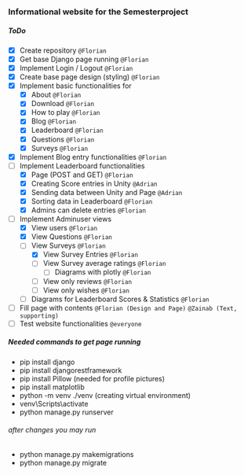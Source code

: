 ### Informational website for the Semesterproject
##### ToDo
- [x] Create repository `@Florian`
- [x] Get base Django page running `@Florian`
- [x] Implement Login / Logout `@Florian`
- [x] Create base page design (styling) `@Florian`
- [x] Implement basic functionalities for
  - [x] About `@Florian`
  - [x] Download `@Florian`
  - [x] How to play `@Florian`
  - [x] Blog `@Florian`
  - [x] Leaderboard `@Florian`
  - [x] Questions `@Florian`
  - [x] Surveys `@Florian`
- [x] Implement Blog entry functionalities `@Florian`
- [ ] Implement Leaderboard functionalities
  - [x] Page (POST and GET) `@Florian`
  - [x] Creating Score entries in Unity `@Adrian`
  - [x] Sending data between Unity and Page `@Adrian`
  - [x] Sorting data in Leaderboard `@Florian`
  - [x] Admins can delete entries `@Florian`
- [ ] Implement Adminuser views
  - [x] View users `@Florian`
  - [x] View Questions `@Florian`
  - [ ] View Surveys `@Florian`
    - [x] View Survey Entries `@Florian`
    - [ ] View Survey average ratings `@Florian`
      - [ ] Diagrams with plotly `@Florian`
    - [ ] View only reviews `@Florian`
    - [ ] View only wishes `@Florian`
  - [ ] Diagrams for Leaderboard Scores & Statistics `@Florian`
- [ ] Fill page with contents `@Florian (Design and Page)` `@Zainab (Text, supporting)`
- [ ] Test website functionalities `@everyone`

##### Needed commands to get page running
- pip install django
- pip install djangorestframework
- pip install Pillow (needed for profile pictures)
- pip install matplotlib
- python -m venv ./venv (creating virtual environment)
- venv\Scripts\activate
- python manage.py runserver

###### after changes you may run
- python manage.py makemigrations
- python manage.py migrate

